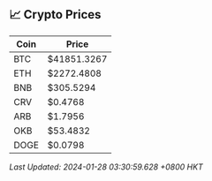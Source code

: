 ## 📈 Crypto Prices

| Coin | Price |
| ---- | ----- |
| BTC | $41851.3267 |
| ETH | $2272.4808 |
| BNB | $305.5294 |
| CRV | $0.4768 |
| ARB | $1.7956 |
| OKB | $53.4832 |
| DOGE | $0.0798 |

_Last Updated: 2024-01-28 03:30:59.628 +0800 HKT_